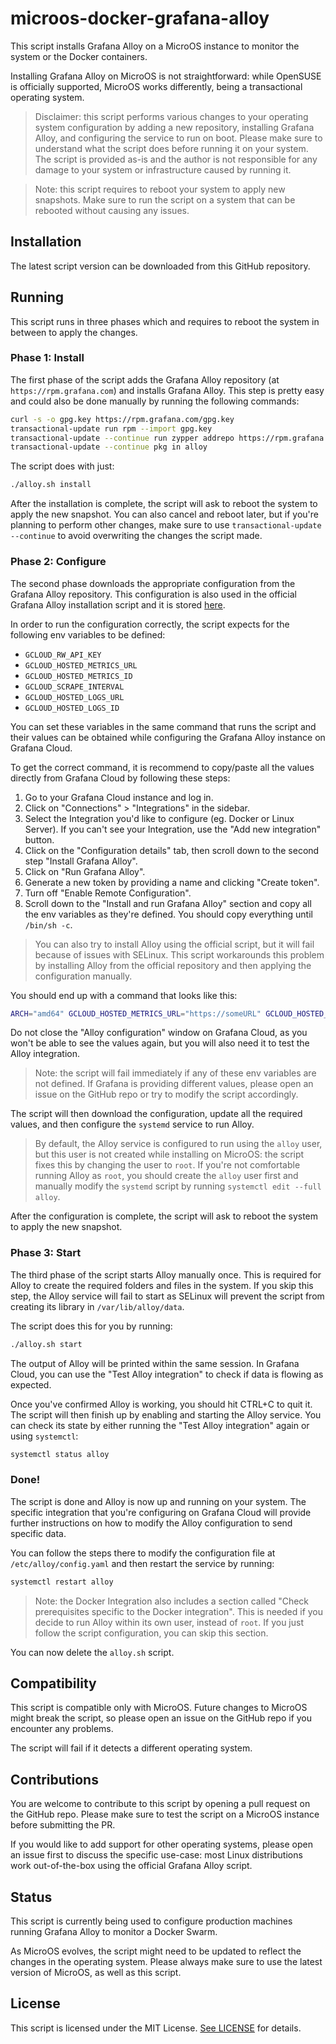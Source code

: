 # microos-docker-grafana-alloy

This script installs Grafana Alloy on a MicroOS instance to monitor the system or the Docker containers.

Installing Grafana Alloy on MicroOS is not straightforward: while OpenSUSE is officially supported, MicroOS works differently, being a transactional operating system.

> Disclaimer: this script performs various changes to your operating system configuration by adding a new repository, installing Grafana Alloy, and configuring the service to run on boot. Please make sure to understand what the script does before running it on your system. The script is provided as-is and the author is not responsible for any damage to your system or infrastructure caused by running it.

> Note: this script requires to reboot your system to apply new snapshots. Make sure to run the script on a system that can be rebooted without causing any issues.

## Installation

The latest script version can be downloaded from this GitHub repository.

## Running

This script runs in three phases which and requires to reboot the system in between to apply the changes.

### Phase 1: Install

The first phase of the script adds the Grafana Alloy repository (at `https://rpm.grafana.com`) and installs Grafana Alloy. This step is pretty easy and could also be done manually by running the following commands:

```bash
curl -s -o gpg.key https://rpm.grafana.com/gpg.key
transactional-update run rpm --import gpg.key
transactional-update --continue run zypper addrepo https://rpm.grafana.com grafana
transactional-update --continue pkg in alloy
```

The script does with just:

```bash
./alloy.sh install
```

After the installation is complete, the script will ask to reboot the system to apply the new snapshot. You can also cancel and reboot later, but if you're planning to perform other changes, make sure to use `transactional-update --continue` to avoid overwriting the changes the script made.

### Phase 2: Configure

The second phase downloads the appropriate configuration from the Grafana Alloy repository. This configuration is also used in the official Grafana Alloy installation script and it is stored [here]("https://storage.googleapis.com/cloud-onboarding/alloy/config/config.alloy").

In order to run the configuration correctly, the script expects for the following env variables to be defined:

- `GCLOUD_RW_API_KEY`
- `GCLOUD_HOSTED_METRICS_URL`
- `GCLOUD_HOSTED_METRICS_ID`
- `GCLOUD_SCRAPE_INTERVAL`
- `GCLOUD_HOSTED_LOGS_URL`
- `GCLOUD_HOSTED_LOGS_ID`

You can set these variables in the same command that runs the script and their values can be obtained while configuring the Grafana Alloy instance on Grafana Cloud.

To get the correct command, it is recommend to copy/paste all the values directly from Grafana Cloud by following these steps:

1. Go to your Grafana Cloud instance and log in.
2. Click on "Connections" > "Integrations" in the sidebar.
3. Select the Integration you'd like to configure (eg. Docker or Linux Server). If you can't see your Integration, use the "Add new integration" button.
4. Click on the "Configuration details" tab, then scroll down to the second step "Install Grafana Alloy".
5. Click on "Run Grafana Alloy".
6. Generate a new token by providing a name and clicking "Create token".
7. Turn off "Enable Remote Configuration".
8. Scroll down to the "Install and run Grafana Alloy" section and copy all the env variables as they're defined. You should copy everything until `/bin/sh -c`.

> You can also try to install Alloy using the official script, but it will fail because of issues with SELinux. This script workarounds this problem by installing Alloy from the official repository and then applying the configuration manually.

You should end up with a command that looks like this:

```bash
ARCH="amd64" GCLOUD_HOSTED_METRICS_URL="https://someURL" GCLOUD_HOSTED_METRICS_ID="123456" GCLOUD_SCRAPE_INTERVAL="60s" GCLOUD_HOSTED_LOGS_URL="https://someOtherURL" GCLOUD_HOSTED_LOGS_ID="123456" GCLOUD_RW_API_KEY="longSequenceOfCharacters" ./alloy.sh configure
```

Do not close the "Alloy configuration" window on Grafana Cloud, as you won't be able to see the values again, but you will also need it to test the Alloy integration.

> Note: the script will fail immediately if any of these env variables are not defined. If Grafana is providing different values, please open an issue on the GitHub repo or try to modify the script accordingly.

The script will then download the configuration, update all the required values, and then configure the `systemd` service to run Alloy.

> By default, the Alloy service is configured to run using the `alloy` user, but this user is not created while installing on MicroOS: the script fixes this by changing the user to `root`. If you're not comfortable running Alloy as `root`, you should create the `alloy` user first and manually modify the `systemd` script by running `systemctl edit --full alloy`.

After the configuration is complete, the script will ask to reboot the system to apply the new snapshot.

### Phase 3: Start

The third phase of the script starts Alloy manually once. This is required for Alloy to create the required folders and files in the system. If you skip this step, the Alloy service will fail to start as SELinux will prevent the script from creating its library in `/var/lib/alloy/data`.

The script does this for you by running:

```bash
./alloy.sh start
```

The output of Alloy will be printed within the same session. In Grafana Cloud, you can use the "Test Alloy integration" to check if data is flowing as expected.

Once you've confirmed Alloy is working, you should hit CTRL+C to quit it. The script will then finish up by enabling and starting the Alloy service. You can check its state by either running the "Test Alloy integration" again or using `systemctl`:

```bash
systemctl status alloy
```

### Done!

The script is done and Alloy is now up and running on your system. The specific integration that you're configuring on Grafana Cloud will provide further instructions on how to modify the Alloy configuration to send specific data.

You can follow the steps there to modify the configuration file at `/etc/alloy/config.yaml` and then restart the service by running:

```bash
systemctl restart alloy
```

> Note: the Docker Integration also includes a section called "Check prerequisites specific to the Docker integration". This is needed if you decide to run Alloy within its own user, instead of `root`. If you just follow the script configuration, you can skip this section.

You can now delete the `alloy.sh` script.

## Compatibility

This script is compatible only with MicroOS. Future changes to MicroOS might break the script, so please open an issue on the GitHub repo if you encounter any problems.

The script will fail if it detects a different operating system.

## Contributions

You are welcome to contribute to this script by opening a pull request on the GitHub repo. Please make sure to test the script on a MicroOS instance before submitting the PR.

If you would like to add support for other operating systems, please open an issue first to discuss the specific use-case: most Linux distributions work out-of-the-box using the official Grafana Alloy script.

## Status

This script is currently being used to configure production machines running Grafana Alloy to monitor a Docker Swarm.

As MicroOS evolves, the script might need to be updated to reflect the changes in the operating system. Please always make sure to use the latest version of MicroOS, as well as this script.

## License

This script is licensed under the MIT License. [See LICENSE](https://github.com/MrAsterisco/microos-docker-grafana-alloy/blob/main/LICENSE) for details.
